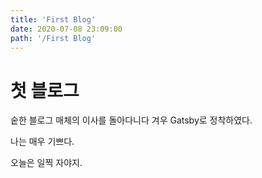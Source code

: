 ```yaml
---
title: 'First Blog'
date: 2020-07-08 23:09:00
path: '/First Blog'
---
```


# 첫 블로그

숱한 블로그 매체의 이사를 돌아다니다 겨우 Gatsby로 정착하였다.

나는 매우 기쁘다.

오늘은 일찍 자야지.